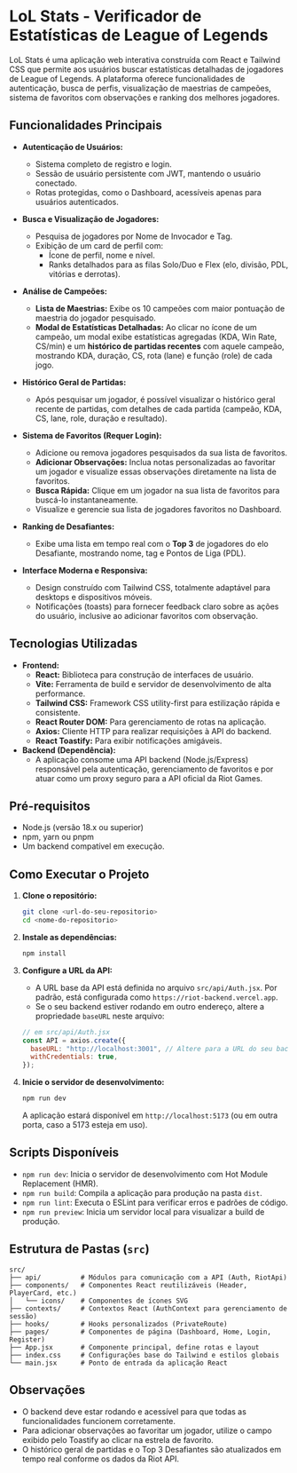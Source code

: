# LoL Stats - Verificador de Estatísticas de League of Legends

LoL Stats é uma aplicação web interativa construída com React e Tailwind CSS que permite aos usuários buscar estatísticas detalhadas de jogadores de League of Legends. A plataforma oferece funcionalidades de autenticação, busca de perfis, visualização de maestrias de campeões, sistema de favoritos com observações e ranking dos melhores jogadores.

## Funcionalidades Principais

* **Autenticação de Usuários:**
    * Sistema completo de registro e login.
    * Sessão de usuário persistente com JWT, mantendo o usuário conectado.
    * Rotas protegidas, como o Dashboard, acessíveis apenas para usuários autenticados.

* **Busca e Visualização de Jogadores:**
    * Pesquisa de jogadores por Nome de Invocador e Tag.
    * Exibição de um card de perfil com:
        * Ícone de perfil, nome e nível.
        * Ranks detalhados para as filas Solo/Duo e Flex (elo, divisão, PDL, vitórias e derrotas).

* **Análise de Campeões:**
    * **Lista de Maestrias:** Exibe os 10 campeões com maior pontuação de maestria do jogador pesquisado.
    * **Modal de Estatísticas Detalhadas:** Ao clicar no ícone de um campeão, um modal exibe estatísticas agregadas (KDA, Win Rate, CS/min) e um **histórico de partidas recentes** com aquele campeão, mostrando KDA, duração, CS, rota (lane) e função (role) de cada jogo.

* **Histórico Geral de Partidas:**
    * Após pesquisar um jogador, é possível visualizar o histórico geral recente de partidas, com detalhes de cada partida (campeão, KDA, CS, lane, role, duração e resultado).

* **Sistema de Favoritos (Requer Login):**
    * Adicione ou remova jogadores pesquisados da sua lista de favoritos.
    * **Adicionar Observações:** Inclua notas personalizadas ao favoritar um jogador e visualize essas observações diretamente na lista de favoritos.
    * **Busca Rápida:** Clique em um jogador na sua lista de favoritos para buscá-lo instantaneamente.
    * Visualize e gerencie sua lista de jogadores favoritos no Dashboard.

* **Ranking de Desafiantes:**
    * Exibe uma lista em tempo real com o **Top 3** de jogadores do elo Desafiante, mostrando nome, tag e Pontos de Liga (PDL).

* **Interface Moderna e Responsiva:**
    * Design construído com Tailwind CSS, totalmente adaptável para desktops e dispositivos móveis.
    * Notificações (toasts) para fornecer feedback claro sobre as ações do usuário, inclusive ao adicionar favoritos com observação.

## Tecnologias Utilizadas

* **Frontend:**
    * **React:** Biblioteca para construção de interfaces de usuário.
    * **Vite:** Ferramenta de build e servidor de desenvolvimento de alta performance.
    * **Tailwind CSS:** Framework CSS utility-first para estilização rápida e consistente.
    * **React Router DOM:** Para gerenciamento de rotas na aplicação.
    * **Axios:** Cliente HTTP para realizar requisições à API do backend.
    * **React Toastify:** Para exibir notificações amigáveis.
* **Backend (Dependência):**
    * A aplicação consome uma API backend (Node.js/Express) responsável pela autenticação, gerenciamento de favoritos e por atuar como um proxy seguro para a API oficial da Riot Games.

## Pré-requisitos

* Node.js (versão 18.x ou superior)
* npm, yarn ou pnpm
* Um backend compatível em execução.

## Como Executar o Projeto

1. **Clone o repositório:**
    ```bash
    git clone <url-do-seu-repositorio>
    cd <nome-do-repositorio>
    ```

2. **Instale as dependências:**
    ```bash
    npm install
    ```

3. **Configure a URL da API:**
    * A URL base da API está definida no arquivo `src/api/Auth.jsx`. Por padrão, está configurada como `https://riot-backend.vercel.app`.
    * Se o seu backend estiver rodando em outro endereço, altere a propriedade `baseURL` neste arquivo:
    
    ```javascript
    // em src/api/Auth.jsx
    const API = axios.create({
      baseURL: "http://localhost:3001", // Altere para a URL do seu backend
      withCredentials: true,
    });
    ```

4. **Inicie o servidor de desenvolvimento:**
    ```bash
    npm run dev
    ```
    A aplicação estará disponível em `http://localhost:5173` (ou em outra porta, caso a 5173 esteja em uso).

## Scripts Disponíveis

* `npm run dev`: Inicia o servidor de desenvolvimento com Hot Module Replacement (HMR).
* `npm run build`: Compila a aplicação para produção na pasta `dist`.
* `npm run lint`: Executa o ESLint para verificar erros e padrões de código.
* `npm run preview`: Inicia um servidor local para visualizar a build de produção.

## Estrutura de Pastas (`src`)

```
src/
├── api/          # Módulos para comunicação com a API (Auth, RiotApi)
├── components/   # Componentes React reutilizáveis (Header, PlayerCard, etc.)
│   └── icons/    # Componentes de ícones SVG
├── contexts/     # Contextos React (AuthContext para gerenciamento de sessão)
├── hooks/        # Hooks personalizados (PrivateRoute)
├── pages/        # Componentes de página (Dashboard, Home, Login, Register)
├── App.jsx       # Componente principal, define rotas e layout
├── index.css     # Configurações base do Tailwind e estilos globais
└── main.jsx      # Ponto de entrada da aplicação React
```

## Observações

- O backend deve estar rodando e acessível para que todas as funcionalidades funcionem corretamente.
- Para adicionar observações ao favoritar um jogador, utilize o campo exibido pelo Toastify ao clicar na estrela de favorito.
- O histórico geral de partidas e o Top 3 Desafiantes são atualizados em tempo real conforme os dados da Riot API.